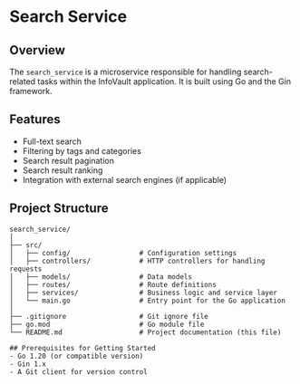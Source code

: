 # Search Service

## Overview
The `search_service` is a microservice responsible for handling search-related tasks 
within the InfoVault application. It is built using Go and the Gin framework.

## Features
- Full-text search
- Filtering by tags and categories
- Search result pagination
- Search result ranking
- Integration with external search engines (if applicable)

## Project Structure
```plaintext
search_service/
│
├── src/
│   ├── config/                 # Configuration settings
│   ├── controllers/            # HTTP controllers for handling requests
│   ├── models/                 # Data models
│   ├── routes/                 # Route definitions
│   ├── services/               # Business logic and service layer
│   └── main.go                 # Entry point for the Go application
│
├── .gitignore                  # Git ignore file
├── go.mod                      # Go module file
└── README.md                   # Project documentation (this file)

## Prerequisites for Getting Started
- Go 1.20 (or compatible version)
- Gin 1.x
- A Git client for version control
